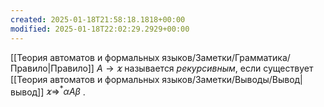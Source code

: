 ```yaml
---
created: 2025-01-18T21:58:18.1818+00:00
modified: 2025-01-18T22:02:29.2929+00:00
---
```

[[Теория автоматов и формальных языков/Заметки/Грамматика/Правило|Правило]] $A \rightarrow \varkappa$ называется *рекурсивным*, если существует [[Теория автоматов и формальных языков/Заметки/Выводы/Вывод|вывод]] $\varkappa \Rightarrow ^* \alpha A \beta$ .